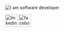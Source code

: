 ![I am software developer](https://i.ibb.co/fnsLM84/gitbunner.jpg)

[<img src='https://content.linkedin.com/content/dam/me/business/en-us/amp/brand-site/v2/bg/LI-Bug.svg.original.svg' alt='linkedin' height='40'>](https://www.linkedin.com/in/tsuri-cohen/)  [<img src='https://img.icons8.com/fluent/2x/facebook-new.png' alt='facebook' height='40'>](https://www.facebook.com/tsuri.cohen)  
